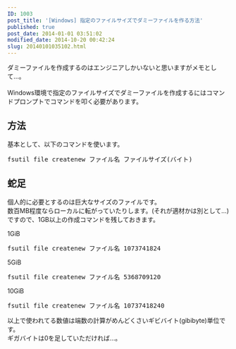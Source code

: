 ```yaml
---
ID: 1003
post_title: '[Windows] 指定のファイルサイズでダミーファイルを作る方法'
published: true
post_date: 2014-01-01 03:51:02
modified_date: 2014-10-20 00:42:24
slug: 20140101035102.html
---
```

<p>ダミーファイルを作成するのはエンジニアしかいないと思いますがメモとして…。<br />
<!--more--><br />
Windows環境で指定のファイルサイズでダミーファイルを作成するにはコマンドプロンプトでコマンドを叩く必要があります。</p>
<h2>方法</h2>
<p>基本として、以下のコマンドを使います。</p>
<pre class="prettyprint">fsutil file createnew ファイル名 ファイルサイズ(バイト)</pre>
<h2>蛇足</h2>
<p>個人的に必要とするのは巨大なサイズのファイルです。<br />
数百MB程度ならローカルに転がっていたりします。(それが適材かは別として…)<br />
ですので、1GB以上の作成コマンドを残しておきます。</p>
<p>1GiB</p>
<pre class="prettyprint">fsutil file createnew ファイル名 1073741824</pre>
<p>5GiB</p>
<pre class="prettyprint">fsutil file createnew ファイル名 5368709120</pre>
<p>10GiB</p>
<pre class="prettyprint">fsutil file createnew ファイル名 10737418240</pre>
<p>以上で使われてる数値は端数の計算がめんどくさいギビバイト(gibibyte)単位です。<br />
ギガバイトは0を足していただければ…。</p>